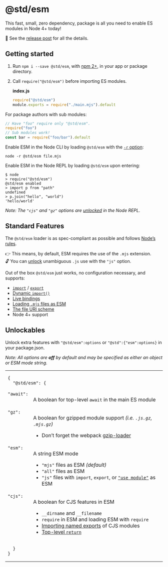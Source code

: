# @std/esm

This fast, small, zero dependency, package is all you need to enable
ES modules in Node 4+ today!

:book: See the [release post](https://medium.com/web-on-the-edge/es-modules-in-node-today-32cff914e4b)
for all the details.

Getting started
---

  1. Run `npm i --save @std/esm`, with [npm 2+](https://docs.npmjs.com/misc/scope),
     in your app or package directory.
  2. Call `require("@std/esm")` before importing ES modules.

     **index.js**
     ```js
     require("@std/esm")
     module.exports = require("./main.mjs").default
     ```

For package authors with sub modules:

```js
// Have "foo" require only "@std/esm".
require("foo")
// Sub modules work!
const bar = require("foo/bar").default
```

Enable ESM in the Node CLI by loading `@std/esm` with the [`-r` option](https://nodejs.org/api/cli.html#cli_r_require_module):

```shell
node -r @std/esm file.mjs
```

Enable ESM in the Node REPL by loading `@std/esm` upon entering:

```shell
$ node
> require("@std/esm")
@std/esm enabled
> import p from "path"
undefined
> p.join("hello", "world")
'hello/world'
```

*Note: The `"cjs"` and `"gz"` options are [unlocked](#unlockables) in the Node REPL.*

Standard Features
---

The `@std/esm` loader is as spec-compliant
as possible and follows [Node’s rules](https://github.com/nodejs/node-eps/blob/master/002-es-modules.md).

:point_right: This means, by default, ESM requires the use of the `.mjs`
extension.<br>
:unlock: You can [unlock](#unlockables) unambiguous `.js` use with the `"js"` option.

Out of the box `@std/esm` just works, no configuration necessary, and supports:

* [`import`](https://ponyfoo.com/articles/es6-modules-in-depth#import) / [`export`](https://ponyfoo.com/articles/es6-modules-in-depth#export)
* [Dynamic `import()`](https://github.com/tc39/proposal-dynamic-import)
* [Live bindings](https://ponyfoo.com/articles/es6-modules-in-depth#bindings-not-values)
* [Loading `.mjs` files as ESM](https://github.com/nodejs/node-eps/blob/master/002-es-modules.md#32-determining-if-source-is-an-es-module)
* [The file URI scheme](https://en.wikipedia.org/wiki/File_URI_scheme)
* Node 4+ support

Unlockables
---

Unlock extra features with `"@std/esm":options` or
`"@std":{"esm":options}` in your package.json.

*Note: All options are **off** by default and may be specified as either an object or ESM mode string.*

<table>
<tr>
  <td colspan="2">
  <pre><code>{
  "@std/esm": {</code></pre>
  </td>
</tr>
<tr>
  <td valign="top"><code>"await":</code></td>
  <td><p>A boolean for top-level <code>await</code> in the main ES module</p></td>
</tr>
<tr>
  <td valign="top"><code>"gz":</code></td>
  <td>
    <p>A boolean for gzipped module support <i>(i.e. <code>.js.gz</code>, <code>.mjs.gz</code>)</i></p>
    <ul>
    <li>Don’t forget the webpack <a href="https://webpack.js.org/loaders/gzip-loader/">gzip-loader</a></li>
    </ul>
  </td>
</tr>
<tr>
  <td valign="top"><code>"esm":</code></td>
  <td>
    <p>A string ESM mode</p>
    <ul>
    <li><code>"mjs"</code> files as ESM <i>(default)</i></li>
    <li><code>"all"</code> files as ESM</li>
    <li><code>"js"</code> files with <code>import</code>, <code>export</code>, or <a href="https://github.com/tc39/proposal-modules-pragma"><code>"use module"</code></a> as ESM</li>
    </ul>
  </td>
</tr>
<tr>
  <td valign="top"><code>"cjs":</code></td>
  <td>
    <p>A boolean for CJS features in ESM</p>
    <ul>
    <li><code>__dirname</code> and <code>__filename</code></li>
    <li><code>require</code> in ESM and loading ESM with <code>require</code></li>
    <li><a href="https://ponyfoo.com/articles/es6-modules-in-depth#importing-named-exports">Importing named exports</a> of CJS modules</li>
    <li><a href="http://stackoverflow.com/questions/28955047/why-does-a-module-level-return-statement-work-in-node-js/#28955050">Top-level <code>return</code></a></li>
    </ul>
  </td>
</tr>
<tr>
  <td colspan="2">
  <pre><code>  }
}</code></pre>
  </td>
  </tr>
</table>
